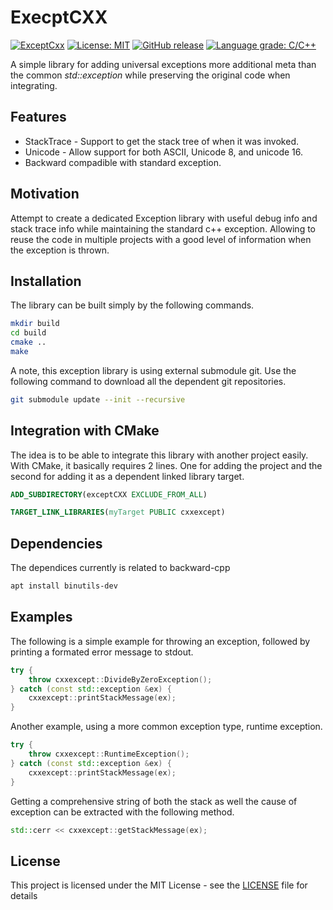 # ExecptCXX
[![ExceptCxx](https://github.com/voldien/exceptcxx/actions/workflows/ci.yml/badge.svg)](https://github.com/voldien/exceptcxx/actions/workflows/ci.yml)
[![License: MIT](https://img.shields.io/badge/License-MIT-yellow.svg)](https://opensource.org/licenses/MIT)
[![GitHub release](https://img.shields.io/github/release/voldien/exceptcxx.svg)](https://github.com/voldien/exceptcxx/releases)
[![Language grade: C/C++](https://img.shields.io/lgtm/grade/cpp/g/voldien/exceptcxx.svg?logo=lgtm&logoWidth=18)](https://lgtm.com/projects/g/voldien/exceptcxx/context:cpp)

A simple library for adding universal exceptions more additional meta than the common _std::exception_ while preserving the original code when integrating.

## Features

* StackTrace - Support to get the stack tree of when it was invoked.
* Unicode - Allow support for both ASCII, Unicode 8, and unicode 16.
* Backward compadible with standard exception.

## Motivation

Attempt to create a dedicated Exception library with useful debug info and stack trace info while maintaining the standard c++ exception. Allowing to reuse the code in multiple projects with a good level of information when the exception is thrown.

## Installation

The library can be built simply by the following commands.

```bash
mkdir build
cd build
cmake ..
make
```

A note, this exception library is using external submodule git. Use the following command to download all the dependent git repositories.

```bash
git submodule update --init --recursive 
```

## Integration with CMake

The idea is to be able to integrate this library with another project easily. With CMake, it basically requires 2 lines. One for adding the project and the second for adding it as a dependent linked library target.

```cmake
ADD_SUBDIRECTORY(exceptCXX EXCLUDE_FROM_ALL)
```

```cmake
TARGET_LINK_LIBRARIES(myTarget PUBLIC cxxexcept)
```

## Dependencies

The dependices currently is related to backward-cpp

```bash
apt install binutils-dev
```

## Examples

The following is a simple example for throwing an exception, followed by printing a formated
error message to stdout.

```cpp
try {
	throw cxxexcept::DivideByZeroException();
} catch (const std::exception &ex) {
	cxxexcept::printStackMessage(ex);
}

```

Another example, using a more common exception type, runtime exception.

```cpp
try {
	throw cxxexcept::RuntimeException();
} catch (const std::exception &ex) {
	cxxexcept::printStackMessage(ex);
}

```

Getting a comprehensive string of both the stack as well the cause of exception can be extracted with the following method.

```cpp
std::cerr << cxxexcept::getStackMessage(ex);
```

## License

This project is licensed under the MIT License - see the [LICENSE](LICENSE) file for details
